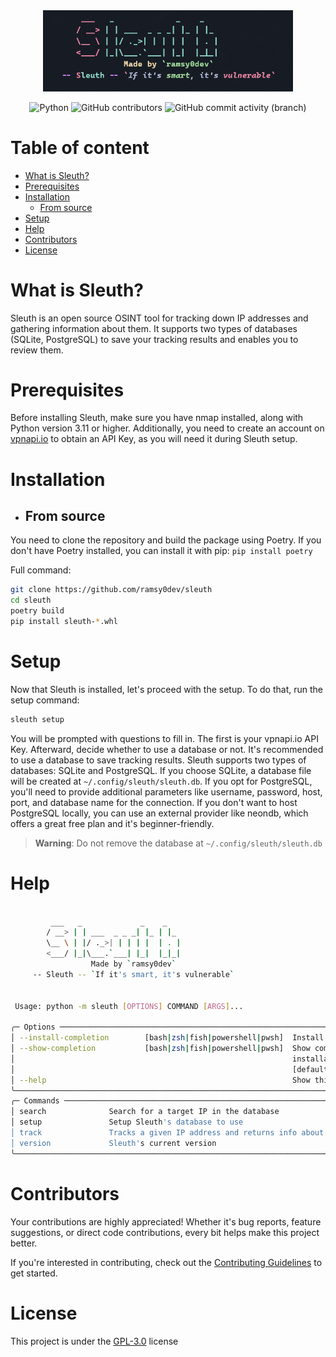 <div align="center">

<img src="https://github.com/ramsy0dev/sleuth/blob/957c88186b3e3e1cac164d9488438f0b61de9546/assets/sleuth.png?raw=true" width="400"/>

![Python](https://img.shields.io/badge/python-3.11%2B-3670A0?style=for-the-badge&logo=python&logoColor=ffdd54)
![GitHub contributors](https://img.shields.io/github/contributors/ramsy0dev/sleuth?style=for-the-badge)
![GitHub commit activity (branch)](https://img.shields.io/github/commit-activity/w/ramsy0dev/sleuth?style=for-the-badge)

</div>

# Table of content

* [What is Sleuth?](#what-is-sleuth)
* [Prerequisites](#prerequisites)
* [Installation](#installation)
    * [From source](#from-source)
* [Setup](#setup)
* [Help](#help)
* [Contributors](#contributors)
* [License](#license)

# What is Sleuth?

Sleuth is an open source OSINT tool for tracking down IP addresses and gathering information about them. It supports two types of databases (SQLite, PostgreSQL) to save your tracking results and enables you to review them.

# Prerequisites

Before installing Sleuth, make sure you have nmap installed, along with Python version 3.11 or higher. Additionally, you need to create an account on [vpnapi.io](https://vpnapi.io) to obtain an API Key, as you will need it during Sleuth setup.

# Installation

* ## From source

You need to clone the repository and build the package using Poetry. If you don't have Poetry installed, you can install it with pip: `pip install poetry`

Full command:

```bash
git clone https://github.com/ramsy0dev/sleuth
cd sleuth
poetry build
pip install sleuth-*.whl
```

# Setup

Now that Sleuth is installed, let's proceed with the setup. To do that, run the setup command:

``` bash
sleuth setup
```

You will be prompted with questions to fill in. The first is your vpnapi.io API Key. Afterward, decide whether to use a database or not. It's recommended to use a database to save tracking results. Sleuth supports two types of databases: SQLite and PostgreSQL. If you choose SQLite, a database file will be created at `~/.config/sleuth/sleuth.db`. If you opt for PostgreSQL, you'll need to provide additional parameters like username, password, host, port, and database name for the connection. If you don't want to host PostgreSQL locally, you can use an external provider like neondb, which offers a great free plan and it's beginner-friendly.

> __Warning__: Do not remove the database at `~/.config/sleuth/sleuth.db`

# Help

``` bash

         ___   _             _    _
        / __> | | ___  _ _ _| |_ | |_
        \__ \ | |/ ._>| | | | |  | . |
        <___/ |_|\___.`___| |_|  |_|_|
                  Made by `ramsy0dev`
     -- Sleuth -- `If it's smart, it's vulnerable`


 Usage: python -m sleuth [OPTIONS] COMMAND [ARGS]...

╭─ Options ────────────────────────────────────────────────────────────────────────────────────────────────────────────────────────────────────╮
│ --install-completion        [bash|zsh|fish|powershell|pwsh]  Install completion for the specified shell. [default: None]                     │
│ --show-completion           [bash|zsh|fish|powershell|pwsh]  Show completion for the specified shell, to copy it or customize the            │
│                                                              installation.                                                                   │
│                                                              [default: None]                                                                 │
│ --help                                                       Show this message and exit.                                                     │
╰──────────────────────────────────────────────────────────────────────────────────────────────────────────────────────────────────────────────╯
╭─ Commands ───────────────────────────────────────────────────────────────────────────────────────────────────────────────────────────────────╮
│ search              Search for a target IP in the database                                                                                   │
│ setup               Setup Sleuth's database to use                                                                                           │
│ track               Tracks a given IP address and returns info about it                                                                      │
│ version             Sleuth's current version                                                                                                 │
╰──────────────────────────────────────────────────────────────────────────────────────────────────────────────────────────────────────────────╯
```

# Contributors

<!-- A big thank you to the following contributors who have helped improve this project: -->

Your contributions are highly appreciated! Whether it's bug reports, feature suggestions, or direct code contributions, every bit helps make this project better.

If you're interested in contributing, check out the [Contributing Guidelines](CONTRIBUTING.md) to get started.

# License

This project is under the [GPL-3.0](LICENSE) license
